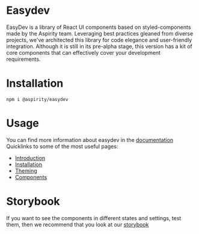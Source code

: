 # Easydev

EasyDev is a library of React UI components based on styled-components made by the Aspirity team. Leveraging best practices gleaned from diverse projects, we've architected this library for code elegance and user-friendly integration. Although it is still in its pre-alpha stage, this version has a kit of core components that can effectively cover your development requirements.

# Installation

```npm i @aspirity/easydev```

# Usage 
You can find more information about easydev in the  [documentation](https://easydev-library.qa.aspirity.com/docs/)
Quicklinks to some of the most useful pages:
- [Introduction](https://easydev-library.qa.aspirity.com/docs/getting-started/introduction/)
- [Installation](https://easydev-library.qa.aspirity.com/docs/getting-started/installation/)
- [Theming](https://easydev-library.qa.aspirity.com/docs/theming/)
- [Components](https://easydev-library.qa.aspirity.com/docs/components/controls/checkbox/)

# Storybook
If you want to see the components in different states and settings, test them, then we recommend that you look at our  [storybook](https://easydev-library.qa.aspirity.com/)